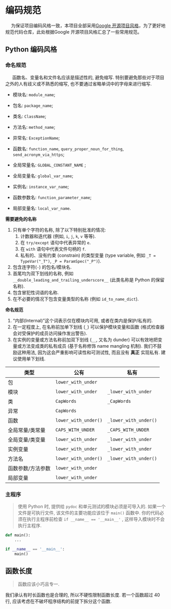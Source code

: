 # 编码规范

&emsp;  为保证项目编码风格一致，本项目全部采用[Google 开源项目风格](https://zh-google-styleguide.readthedocs.io/en/latest/)，为了更好地规范代码仓库，此处根据Google 开源项目风格汇总了一些常用规范。

## Python 编码风格

### 命名规范

&emsp;  函数名、变量名和文件名应该是描述性的, 避免缩写. 特别要避免那些对于项目之外的人有歧义或不熟悉的缩写, 也不要通过省略单词中的字母来进行缩写.

- 模块名: `module_name`; 

- 包名: `package_name`;
-  类名: `ClassName`; 
- 方法名: `method_name`; 
- 异常名: `ExceptionName`; 
- 函数名: `function_name`, `query_proper_noun_for_thing`, `send_acronym_via_https`; 
- 全局常量名: `GLOBAL_CONSTANT_NAME` ; 
- 全局变量名: `global_var_name`;
- 实例名: `instance_var_name`; 
- 函数参数名: `function_parameter_name`; 
- 局部变量名: `local_var_name`.

**需要避免的名称**

1. 只有单个字符的名称, 除了以下特别批准的情况:
   1. 计数器和迭代器 (例如, `i`, `j`, `k`, `v` 等等).
   2. 在 `try/except` 语句中代表异常的 `e`.
   3. 在 `with` 语句中代表文件句柄的 `f`.
   4. 私有的、没有约束 (constrain) 的类型变量 (type variable, 例如 `_T = TypeVar("_T")`, `_P = ParamSpec("_P")`).
2. 包含连字符(`-`) 的包名/模块名.
3. 首尾均为双下划线的名称, 例如 `__double_leading_and_trailing_underscore__` (此类名称是 Python 的保留名称).
4. 包含冒犯性词语的名称.
5. 在不必要的情况下包含变量类型的名称 (例如 `id_to_name_dict`).

**命名规范**

1. “内部(Internal)”这个词表示仅在模块内可用, 或者在类内是保护/私有的.
2. 在一定程度上, 在名称前加单下划线 (`_`) 可以保护模块变量和函数 (格式检查器会对受保护的成员访问操作发出警告).
3. 在实例的变量或方法名称前加双下划线 (`__`, 又名为 dunder) 可以有效地把变量或方法变成类的私有成员 (基于名称修饰 name mangling 机制). 我们不鼓励这种用法, 因为这会严重影响可读性和可测试性, 而且没有 **真正** 实现私有. 建议使用单下划线.

| 类型              | 公有                 | 私有                  |
| ----------------- | -------------------- | --------------------- |
| 包                | `lower_with_under`   |                       |
| 模块              | `lower_with_under`   | `_lower_with_under`   |
| 类                | `CapWords`           | `_CapWords`           |
| 异常              | `CapWords`           |                       |
| 函数              | `lower_with_under()` | `_lower_with_under()` |
| 全局常量/类常量   | `CAPS_WITH_UNDER`    | `_CAPS_WITH_UNDER`    |
| 全局变量/类变量   | `lower_with_under`   | `_lower_with_under`   |
| 实例变量          | `lower_with_under`   | `_lower_with_under`   |
| 方法名            | `lower_with_under()` | `_lower_with_under()` |
| 函数参数/方法参数 | `lower_with_under`   |                       |
| 局部变量          | `lower_with_under`   |                       |

### 主程序

> 使用 Python 时, 提供给 `pydoc` 和单元测试的模块必须是可导入的. 如果一个文件是可执行文件, 该文件的主要功能应该位于 `main()` 函数中. 你的代码必须在执行主程序前检查 `if __name__ == '__main__'` , 这样导入模块时不会执行主程序.

```python
def main():
    ...

if __name__ == '__main__':
    main()
```

## 函数长度

> 函数应该小巧且专一.

我们承认有时长函数也是合理的, 所以不硬性限制函数长度. 若一个函数超过 40 行, 应该考虑在不破坏程序结构的前提下拆分这个函数.